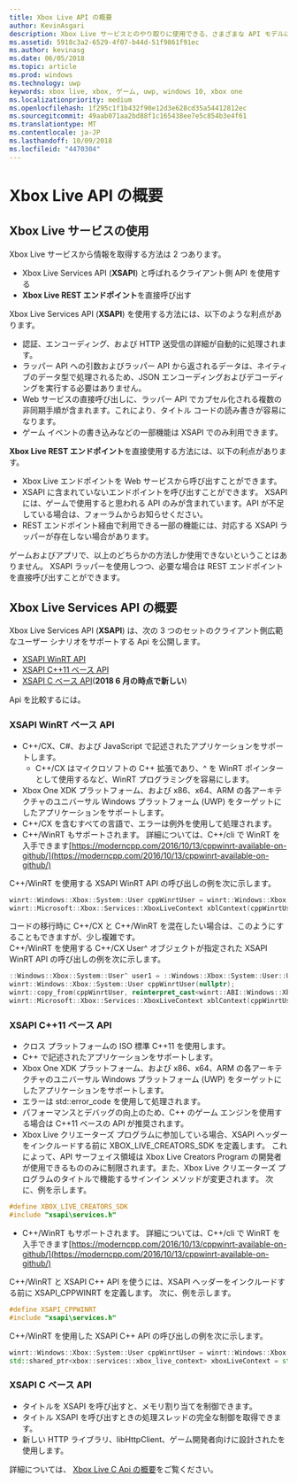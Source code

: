 ```yaml
---
title: Xbox Live API の概要
author: KevinAsgari
description: Xbox Live サービスとのやり取りに使用できる、さまざまな API モデルについて説明します。
ms.assetid: 5918c3a2-6529-4f07-b44d-51f9861f91ec
ms.author: kevinasg
ms.date: 06/05/2018
ms.topic: article
ms.prod: windows
ms.technology: uwp
keywords: xbox live, xbox, ゲーム, uwp, windows 10, xbox one
ms.localizationpriority: medium
ms.openlocfilehash: 1f295c1f1b432f90e12d3e628cd35a54412812ec
ms.sourcegitcommit: 49aab071aa2bd88f1c165438ee7e5c854b3e4f61
ms.translationtype: MT
ms.contentlocale: ja-JP
ms.lasthandoff: 10/09/2018
ms.locfileid: "4470304"
---
```

# <a name="introduction-to-xbox-live-apis"></a>Xbox Live API の概要

## <a name="use-xbox-live-services"></a>Xbox Live サービスの使用

Xbox Live サービスから情報を取得する方法は 2 つあります。

- Xbox Live Services API (**XSAPI**) と呼ばれるクライアント側 API を使用する
- **Xbox Live REST エンドポイント**を直接呼び出す

Xbox Live Services API (**XSAPI**) を使用する方法には、以下のような利点があります。

- 認証、エンコーディング、および HTTP 送受信の詳細が自動的に処理されます。
- ラッパー API への引数およびラッパー API から返されるデータは、ネイティブのデータ型で処理されるため、JSON エンコーディングおよびデコーディングを実行する必要はありません。
- Web サービスの直接呼び出しに、ラッパー API でカプセル化される複数の非同期手順が含まれます。これにより、タイトル コードの読み書きが容易になります。
- ゲーム イベントの書き込みなどの一部機能は XSAPI でのみ利用できます。

**Xbox Live REST エンドポイント**を直接使用する方法には、以下の利点があります。

- Xbox Live エンドポイントを Web サービスから呼び出すことができます。
- XSAPI に含まれていないエンドポイントを呼び出すことができます。  XSAPI には、ゲームで使用すると思われる API のみが含まれています。API が不足している場合は、フォーラムからお知らせください。
- REST エンドポイント経由で利用できる一部の機能には、対応する XSAPI ラッパーが存在しない場合があります。

ゲームおよびアプリで、以上のどちらかの方法しか使用できないということはありません。 XSAPI ラッパーを使用しつつ、必要な場合は REST エンドポイントを直接呼び出すことができます。

## <a name="xbox-live-services-api-overview"></a>Xbox Live Services API の概要 ##

Xbox Live Services API (**XSAPI**) は、次の 3 つのセットのクライアント側広範なユーザー シナリオをサポートする Api を公開します。

- [XSAPI WinRT API](#xsapi-winrt-based-api)
- [XSAPI C++11 ベース API](#xsapi-c++11-based-api)
- [XSAPI C ベース API](#xsapi-c-based-api)(**2018 6 月の時点で新しい**)

Api を比較するには。

### <a name="xsapi-winrt-based-api"></a>XSAPI WinRT ベース API

- C++/CX、C#、および JavaScript で記述されたアプリケーションをサポートします。
    - C++/CX はマイクロソフトの C++ 拡張であり、^ を WinRT ポインターとして使用するなど、WinRT プログラミングを容易にします。
- Xbox One XDK プラットフォーム、および x86、x64、ARM の各アーキテクチャのユニバーサル Windows プラットフォーム (UWP) をターゲットにしたアプリケーションをサポートします。
- C++/CX を含むすべての言語で、エラーは例外を使用して処理されます。
- C++/WinRT もサポートされます。  詳細については、C++/cli で WinRT を入手できます[https://moderncpp.com/2016/10/13/cppwinrt-available-on-github/](https://moderncpp.com/2016/10/13/cppwinrt-available-on-github/)

C++/WinRT を使用する XSAPI WinRT API の呼び出しの例を次に示します。

```c++
winrt::Windows::Xbox::System::User cppWinrtUser = winrt::Windows::Xbox::System::User::Users().GetAt(0);
winrt::Microsoft::Xbox::Services::XboxLiveContext xblContext(cppWinrtUser);
```

コードの移行時に C++/CX と C++/WinRT を混在したい場合は、このようにすることもできますが、少し複雑です。  
C++/WinRT を使用する C++/CX User^ オブジェクトが指定された XSAPI WinRT API の呼び出しの例を次に示します。

```c++
::Windows::Xbox::System::User^ user1 = ::Windows::Xbox::System::User::Users->GetAt(0);
winrt::Windows::Xbox::System::User cppWinrtUser(nullptr);
winrt::copy_from(cppWinrtUser, reinterpret_cast<winrt::ABI::Windows::Xbox::System::IUser*>(user1));
winrt::Microsoft::Xbox::Services::XboxLiveContext xblContext(cppWinrtUser);
```


### <a name="xsapi-c11-based-api"></a>XSAPI C++11 ベース API

- クロス プラットフォームの ISO 標準 C++11 を使用します。
- C++ で記述されたアプリケーションをサポートします。
- Xbox One XDK プラットフォーム、および x86、x64、ARM の各アーキテクチャのユニバーサル Windows プラットフォーム (UWP) をターゲットにしたアプリケーションをサポートします。
- エラーは std::error_code を使用して処理されます。
- パフォーマンスとデバッグの向上のため、C++ のゲーム エンジンを使用する場合は C++11 ベースの API が推奨されます。
- Xbox Live クリエーターズ プログラムに参加している場合、XSAPI ヘッダーをインクルードする前に XBOX_LIVE_CREATORS_SDK を定義します。 これによって、API サーフェイス領域は Xbox Live Creators Program の開発者が使用できるもののみに制限されます。また、Xbox Live クリエーターズ プログラムのタイトルで機能するサインイン メソッドが変更されます。  次に、例を示します。

```c++
#define XBOX_LIVE_CREATORS_SDK
#include "xsapi\services.h"
```

- C++/WinRT もサポートされます。  詳細については、C++/cli で WinRT を入手できます[https://moderncpp.com/2016/10/13/cppwinrt-available-on-github/](https://moderncpp.com/2016/10/13/cppwinrt-available-on-github/)

C++/WinRT と XSAPI C++ API を使うには、XSAPI ヘッダーをインクルードする前に XSAPI_CPPWINRT を定義します。  次に、例を示します。

```c++
#define XSAPI_CPPWINRT
#include "xsapi\services.h"
```

C++/WinRT を使用した XSAPI C++ API の呼び出しの例を次に示します。

```c++
winrt::Windows::Xbox::System::User cppWinrtUser = winrt::Windows::Xbox::System::User::Users().GetAt(0);
std::shared_ptr<xbox::services::xbox_live_context> xboxLiveContext = std::make_shared<xbox::services::xbox_live_context>(cppWinrtUser);
```

### <a name="xsapi-c-based-api"></a>XSAPI C ベース API

- タイトルを XSAPI を呼び出すと、メモリ割り当てを制御できます。
- タイトル XSAPI を呼び出すときの処理スレッドの完全な制御を取得できます。
- 新しい HTTP ライブラリ、libHttpClient、ゲーム開発者向けに設計されたを使用します。

詳細については、 [Xbox Live C Api の概要](xsapi-flat-c.md)をご覧ください。

